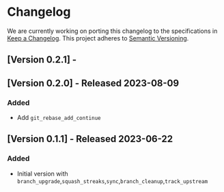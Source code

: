 # Changelog

We are currently working on porting this changelog to the specifications in
[Keep a Changelog](https://keepachangelog.com/en/1.0.0/).
This project adheres to [Semantic Versioning](https://semver.org/spec/v2.0.0.html).

## [Version 0.2.1] - 

## [Version 0.2.0] - Released 2023-08-09

### Added
* Add `git_rebase_add_continue`

## [Version 0.1.1] - Released 2023-06-22

### Added
* Initial version with `branch_upgrade`,`squash_streaks`,`sync`,`branch_cleanup`,`track_upstream`
